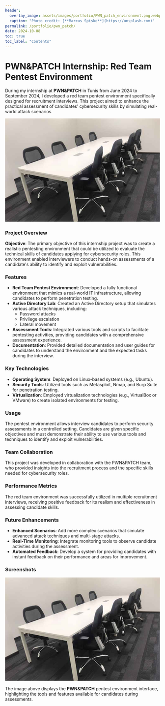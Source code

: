 ```yaml
---
header:
  overlay_image: assets/images/portfolio/PWN_patch_environment.png.webp
  caption: "Photo credit: [**Marcus Spiske**](https://unsplash.com)"
permalink: /portfolio/pwn_patch/
date: 2024-10-08
toc: true
toc_label: "Contents"
---
```


# PWN&PATCH Internship: Red Team Pentest Environment

During my internship at **PWN&PATCH** in Tunis from June 2024 to September 2024, I developed a red team pentest environment specifically designed for recruitment interviews. This project aimed to enhance the practical assessment of candidates' cybersecurity skills by simulating real-world attack scenarios.

![PWN&PATCH Environment](/assets/images/portfolio/PWN_patch_environment.png.webp)

### Project Overview

**Objective**: The primary objective of this internship project was to create a realistic pentesting environment that could be utilized to evaluate the technical skills of candidates applying for cybersecurity roles. This environment enabled interviewers to conduct hands-on assessments of a candidate's ability to identify and exploit vulnerabilities.

### Features

- **Red Team Pentest Environment**: Developed a fully functional environment that mimics a real-world IT infrastructure, allowing candidates to perform penetration testing.
- **Active Directory Lab**: Created an Active Directory setup that simulates various attack techniques, including:
  - Password attacks
  - Privilege escalation
  - Lateral movement
- **Assessment Tools**: Integrated various tools and scripts to facilitate pentesting activities, providing candidates with a comprehensive assessment experience.
- **Documentation**: Provided detailed documentation and user guides for candidates to understand the environment and the expected tasks during the interview.

### Key Technologies

- **Operating System**: Deployed on Linux-based systems (e.g., Ubuntu).
- **Security Tools**: Utilized tools such as Metasploit, Nmap, and Burp Suite for penetration testing.
- **Virtualization**: Employed virtualization technologies (e.g., VirtualBox or VMware) to create isolated environments for testing.

### Usage

The pentest environment allows interview candidates to perform security assessments in a controlled setting. Candidates are given specific objectives and must demonstrate their ability to use various tools and techniques to identify and exploit vulnerabilities.

### Team Collaboration

This project was developed in collaboration with the PWN&PATCH team, who provided insights into the recruitment process and the specific skills needed for cybersecurity roles.

### Performance Metrics

The red team environment was successfully utilized in multiple recruitment interviews, receiving positive feedback for its realism and effectiveness in assessing candidate skills.

### Future Enhancements

- **Enhanced Scenarios**: Add more complex scenarios that simulate advanced attack techniques and multi-stage attacks.
- **Real-Time Monitoring**: Integrate monitoring tools to observe candidate activities during the assessment.
- **Automated Feedback**: Develop a system for providing candidates with instant feedback on their performance and areas for improvement.

### Screenshots

![PWN&PATCH Environment Interface](/assets/images/portfolio/PWN_patch_environment.png.webp)

The image above displays the **PWN&PATCH** pentest environment interface, highlighting the tools and features available for candidates during assessments.
